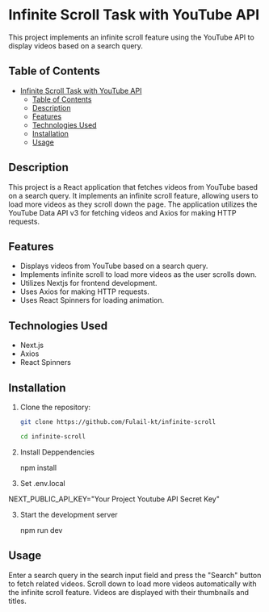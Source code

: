 # Infinite Scroll Task with YouTube API

This project implements an infinite scroll feature using the YouTube API to display videos based on a search query.

## Table of Contents

- [Infinite Scroll Task with YouTube API](#infinite-scroll-task-with-youtube-api)
  - [Table of Contents](#table-of-contents)
  - [Description](#description)
  - [Features](#features)
  - [Technologies Used](#technologies-used)
  - [Installation](#installation)
  - [Usage](#usage)


## Description

This project is a React application that fetches videos from YouTube based on a search query. It implements an infinite scroll feature, allowing users to load more videos as they scroll down the page. The application utilizes the YouTube Data API v3 for fetching videos and Axios for making HTTP requests.

## Features

- Displays videos from YouTube based on a search query.
- Implements infinite scroll to load more videos as the user scrolls down.
- Utilizes Nextjs for frontend development.
- Uses Axios for making HTTP requests.
- Uses React Spinners for loading animation.

## Technologies Used

- Next.js
- Axios
- React Spinners

## Installation

1. Clone the repository:

   ```bash
   git clone https://github.com/Fulail-kt/infinite-scroll

   cd infinite-scroll

2. Install Deppendencies

   npm install

3. Set .env.local

  NEXT_PUBLIC_API_KEY="Your Project Youtube API Secret Key"

3. Start the development server
  
   npm run dev

## Usage

Enter a search query in the search input field and press the "Search" button to fetch related videos.
Scroll down to load more videos automatically with the infinite scroll feature.
Videos are displayed with their thumbnails and titles.
